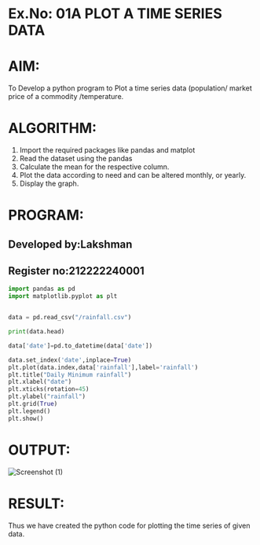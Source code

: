 # Ex.No: 01A PLOT A TIME SERIES DATA

# AIM:
To Develop a python program to Plot a time series data (population/ market price of a commodity
/temperature.
# ALGORITHM:
1. Import the required packages like pandas and matplot
2. Read the dataset using the pandas
3. Calculate the mean for the respective column.
4. Plot the data according to need and can be altered monthly, or yearly.
5. Display the graph.

# PROGRAM:

## Developed by:Lakshman

## Register no:212222240001
~~~python
import pandas as pd
import matplotlib.pyplot as plt


data = pd.read_csv("/rainfall.csv")

print(data.head)

data['date']=pd.to_datetime(data['date'])

data.set_index('date',inplace=True)
plt.plot(data.index,data['rainfall'],label='rainfall')
plt.title("Daily Minimum rainfall")
plt.xlabel("date")
plt.xticks(rotation=45)
plt.ylabel("rainfall")
plt.grid(True)
plt.legend()
plt.show()
~~~

# OUTPUT:

![Screenshot (1)](https://github.com/user-attachments/assets/b804055b-70a2-4ba0-8758-ac878a13040a)

# RESULT:
Thus we have created the python code for plotting the time series of given data.
